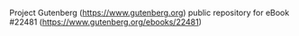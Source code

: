 Project Gutenberg (https://www.gutenberg.org) public repository for eBook #22481 (https://www.gutenberg.org/ebooks/22481)
